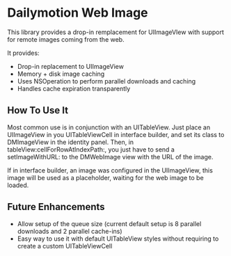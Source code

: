 Dailymotion Web Image
=====================

This library provides a drop-in remplacement for UIImageVIew with support for remote images coming from the web.

It provides:
- Drop-in replacement to UIImageView
- Memory + disk image caching
- Uses NSOperation to perform parallel downloads and caching
- Handles cache expiration transparently

How To Use It
-------------

Most common use is in conjunction with an UITableView. Just place an UIImageView in you UITableViewCell in interface builder, and set its class to DMImageView in the identity panel. Then, in tableView:cellForRowAtIndexPath:, you just have to send a setImageWithURL: to the DMWebImage view with the URL of the image.

If in interface builder, an image was configured in the UIImageView, this image will be used as a placeholder, waiting for the web image to be loaded.

Future Enhancements
-------------------

- Allow setup of the queue size (current default setup is 8 parallel downloads and 2 parallel cache-ins)
- Easy way to use it with default UITableView styles without requiring to create a custom UITableViewCell
